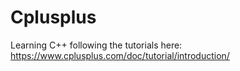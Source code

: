 # Cplusplus

Learning C++ following the tutorials here: https://www.cplusplus.com/doc/tutorial/introduction/

